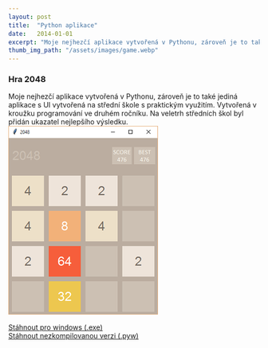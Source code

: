 ```yaml
---
layout: post
title:  "Python aplikace"
date:   2014-01-01
excerpt: "Moje nejhezčí aplikace vytvořená v Pythonu, zároveň je to také jediná aplikace s UI vytvořená na střední škole s praktickým využitím."
thumb_img_path: "/assets/images/game.webp"
---
```


### Hra 2048
Moje nejhezčí aplikace vytvořená v Pythonu, zároveň je to také jediná aplikace s UI vytvořená na střední škole s praktickým využitím. Vytvořená v kroužku programování ve druhém ročníku. Na veletrh středních škol byl přidán ukazatel nejlepšího výsledku.  
![2048 screenshot](/assets/images/game.webp)

[Stáhnout pro windows (.exe)](/assets/files/Hra2048.zip)  
[Stáhnout nezkompilovanou verzi (.pyw)](/assets/files/Hra2048.pyw)
